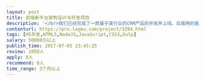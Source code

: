 ```yaml
---                
layout: post       
title: 前端新平台架构设计与开发项目           
description: '</br>我们已经完成了一款基于某行业的CRM产品的开发并上线。后端用的是Java，前端主要用到的技术栈有：原生JS、jQuery、Bootstrap。前端部分是我们的短板，我们自检，觉得我们的代码冗余严重，并存在浏览器内存泄漏问题。相对于后端，前端开发框架的产品化方面做得非常不足，现在维护和开发新功能效率、质量都很低。所以，我们准备着手构建新的企业级前端应用开发平台，以及前端开发规范，以期标准化前端开发标准，降低开发成本，缩短开发周期，并有效提升前端代码可维护性。该平台应具备如下能力：</br>1、工作要点：</br> a、定位：前端只负责显示、交互，和简单的现实逻辑，并基于Ajax与后台交互</br> b、规范：建立前端应用开发的规范公约、技术框架、命名规范、预处理器选择、可视化语言选择和规格设定底线，明确静态文件与动态资源部署标准。</br> c、架构：基于集群架构，确定静态资源与动态请求发布容器，实现前端集群的高并发、高可靠能力，支持自动发布</br> d、框架：基于Vue 2全家桶构建</br> e、管理：基于类Gulp + Webpack的组合，实现前端开发过程流程化控制，以及前端资源模块化打包与发布能力。</br> f、能力：定义并实现组件间通信，路由控制，app state管理，离线模式，自适应layout，event bus等前端能力组件，以及前端自动化测试能力。</br> g、兼容性：支持各种终端，支持操作系统包括Window、IOS、Android，支持多浏览器。</br> h、页面设计器：在设计师和工程师之间创建可视化语言，并可基于可视化设计与开发，快速实现业务逻辑页面开发。</br> i、流程设计器：可以通过拖拽，完成一个工作流的设计。只需要考虑前端，不需要考虑后台。需要支持IE8以上主流浏览器。</br></br>2、支持服务：</br> a、专人对接，即时响应。</br> b、前端新架构开发培训，指导新架构下的代码迁移方法与思路。 </br>如双方配合默契，协作顺畅，今后可长期合作。</br></br>3、招募要求：</br> a、地域：架构师最好人在北京或上海。</br> b、能力：精通Vue2 全家桶，熟练使用Gulp、Webpack.</br> c、资格：有本次工作内容类似从业经历，有丰富的从业经验。</br> d、其他：良好的沟通能力和契约精神，主动沟通积极性强，愿意倾听。工作效率高，最好可以每周工作4天以上。</br>'     
contenturl: https://pro.lagou.com/project/3394.html      
tags: [H5开发,HTML5,NodeJS,JavaScript,CSS3,Gulp]            
salary: 50000元以上          
publish_time: 2017-07-05 23:45:25         
review: 1058人                   
apply: 0人                   
recommend: 0人                   
time_range: 3个月以上              
---                 
```

